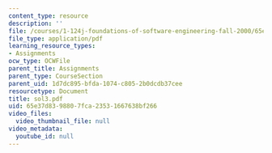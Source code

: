 ```yaml
---
content_type: resource
description: ''
file: /courses/1-124j-foundations-of-software-engineering-fall-2000/65e37d8398807fca23531667638bf266_sol3.pdf
file_type: application/pdf
learning_resource_types:
- Assignments
ocw_type: OCWFile
parent_title: Assignments
parent_type: CourseSection
parent_uid: 1d7dc895-bfda-1074-c805-2b0dcdb37cee
resourcetype: Document
title: sol3.pdf
uid: 65e37d83-9880-7fca-2353-1667638bf266
video_files:
  video_thumbnail_file: null
video_metadata:
  youtube_id: null
---
```

